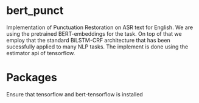 # bert_punct
Implementation of Punctuation Restoration on ASR text for English. We are using the pretrained BERT-embeddings for the task. On top of that we employ that the standard BiLSTM-CRF architecture that has been sucessfully applied to many NLP tasks. The implement is done using the estimator api of tensorflow.


# Packages
Ensure that tensorflow and bert-tensorflow is installed



